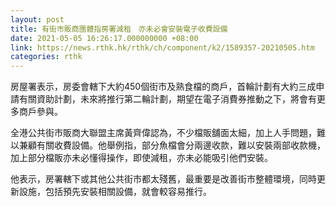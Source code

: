 ```yaml
---
layout: post
title: 有街市販商團體指房署減租　亦未必會安裝電子收費設備
date: 2021-05-05 16:26:17.000000000 +08:00
link: https://news.rthk.hk/rthk/ch/component/k2/1589357-20210505.htm
categories: rthk
---
```


房屋署表示，房委會轄下大約450個街巿及熟食檔的商戶，首輪計劃有大約三成申請有關資助計劃，未來將推行第二輪計劃，期望在電子消費券推動之下，將會有更多商戶參與。

全港公共街巿販商大聯盟主席黃齊偉認為，不少檔販舖面太細，加上人手問題，難以兼顧有關收費設備。他舉例指，部分魚檔會分兩邊收款，難以安裝兩部收款機，加上部分檔販亦未必懂得操作，即使減租，亦未必能吸引他們安裝。

他表示，房署轄下或其他公共街巿都太殘舊，最重要是改善街巿整體環境，同時更新設施，包括預先安裝相關設備，就會較容易推行。

